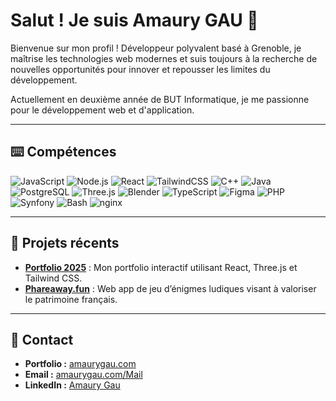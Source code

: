# Salut ! Je suis Amaury GAU 👋

Bienvenue sur mon profil ! Développeur polyvalent basé à Grenoble, je maîtrise les technologies web modernes et suis toujours à la recherche de nouvelles opportunités pour innover et repousser les limites du développement.

Actuellement en deuxième année de BUT Informatique, je me passionne pour le développement web et d'application.

---

## ⌨️ Compétences
![JavaScript](https://img.shields.io/badge/JavaScript-F7DF1E?style=for-the-badge&logo=javascript&logoColor=black)
![Node.js](https://img.shields.io/badge/Node.js-43853D?style=for-the-badge&logo=node.js&logoColor=white)
![React](https://img.shields.io/badge/React-20232A?style=for-the-badge&logo=react&logoColor=61DAFB)
![TailwindCSS](https://img.shields.io/badge/Tailwind_CSS-38B2AC?style=for-the-badge&logo=tailwind-css&logoColor=white)
![C++](https://img.shields.io/badge/C++-00599C?style=for-the-badge&logo=c%2B%2B&logoColor=white)
![Java](https://img.shields.io/badge/Java-007396?style=for-the-badge&logo=java&logoColor=white)
![PostgreSQL](https://img.shields.io/badge/PostgreSQL-336791?style=for-the-badge&logo=postgresql&logoColor=white)
![Three.js](https://img.shields.io/badge/Three.js-000000?style=for-the-badge&logo=three.js&logoColor=white)
![Blender](https://img.shields.io/badge/Blender-F5792A?style=for-the-badge&logo=blender&logoColor=white)
![TypeScript](https://img.shields.io/badge/TypeScript-007ACC?style=for-the-badge&logo=typescript&logoColor=white)
![Figma](https://img.shields.io/badge/Figma-A259FF?style=for-the-badge&logo=figma&logoColor=white)
![PHP](https://img.shields.io/badge/PHP-777BB4?style=for-the-badge&logo=php&logoColor=white)
![Synfony](https://img.shields.io/badge/Symfony-000000?style=for-the-badge&logo=symfony&logoColor=white)
![Bash](https://img.shields.io/badge/Bash-4EAA25?style=for-the-badge&logo=gnubash&logoColor=white)
![nginx](https://img.shields.io/badge/Nginx-009639?style=for-the-badge&logo=nginx&logoColor=white)

---

## 🌳 Projets récents
- **[Portfolio 2025](https://amaurygau.com)** : Mon portfolio interactif utilisant React, Three.js et Tailwind CSS.  
- **[Phareaway.fun](https://phareaway.fun)** : Web app de jeu d’énigmes ludiques visant à valoriser le patrimoine français.

---

## 📩 Contact

- **Portfolio :** [amaurygau.com](https://amaurygau.com)  
- **Email :** [amaurygau.com/Mail](https://amaurygau.com/Mail)  
- **LinkedIn :** [Amaury Gau](https://www.linkedin.com/in/amaury-gau-3a5863257/)
